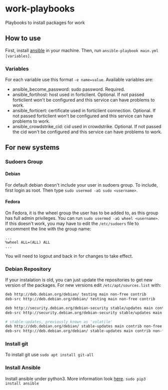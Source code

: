 # work-playbooks
Playbooks to install packages for work

## How to use
First, install [ansible](https://docs.ansible.com/ansible/latest/installation_guide/intro_installation.html) in your machine. Then, run
`ansible-playbook main.yml [variables]`.

### Variables
For each variable use this format `-e name=value`. Available variables are:
- ansible_become_password: sudo password. Required.
- ansible_fortihost: host used in forticlient. Optional. If not passed forticlient won't be configured and this service can have problems to work.
- ansible_forticert: certificate used in forticlient connection. Optional. If not passed forticlient won't be configured and this service can have problems to work.
- ansible_crowdstrike_cid: cid used in crowdstrike. Optional. If not passed the cid won't be configured and this service can have problems to work.

## For new systems
### Sudoers Group
#### Debian
For default debian doesn't include your user in sudoers group. To include, first login as root. Then type `sudo usermod -aG sudo <username>`.
#### Fedora
On Fedora, it is the wheel group the user has to be added to, as this group has full admin privileges. You can run `sudo usermod -aG wheel <username>`. If this doesn't work, you may have to edit the `/etc/sudoers` file to uncomment the line with the group name:
```
...
%wheel ALL=(ALL) ALL
...
```
You will need to logout and back in for changes to take effect.

### Debian Repository
If your instalation is old, you can just update the repositories to get new version of the packages. For new versions edit `/etc/apt/sources.list` with:
```bash
deb http://deb.debian.org/debian/ testing main non-free contrib
deb-src http://deb.debian.org/debian/ testing main non-free contrib

deb http://security.debian.org/debian-security stable/updates main contrib non-free
deb-src http://security.debian.org/debian-security stable/updates main contrib non-free

# stable-updates, previously known as 'volatile'
deb http://deb.debian.org/debian/ stable-updates main contrib non-free
deb-src http://deb.debian.org/debian/ stable-updates main contrib non-free
```

### Install git
To install git use `sudo apt install git-all`

### Install Ansible
Install ansible under python3. More information look [here](https://docs.ansible.com/ansible/latest/reference_appendices/python_3_support.html).
`sudo pip3 install ansible`

